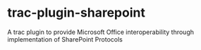 # trac-plugin-sharepoint
A trac plugin to provide Microsoft Office interoperability through implementation of SharePoint Protocols
